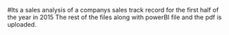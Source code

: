 #Its a sales analysis of a companys sales track record for the first half of the year in 2015
The rest of the files along with powerBI file and the pdf is uploaded.
